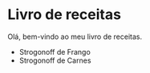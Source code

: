 # Livro de receitas
Olá, bem-vindo ao meu livro de receitas.
 - Strogonoff de Frango
 - Strogonoff de Carnes
